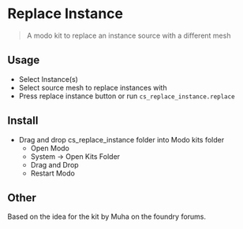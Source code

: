 # Replace Instance
> A modo kit to replace an instance source with a different mesh

## Usage
* Select Instance(s)
* Select source mesh to replace instances with
* Press replace instance button or run `cs_replace_instance.replace` 

## Install
* Drag and drop cs_replace_instance folder into Modo kits folder
    * Open Modo
    * System -> Open Kits Folder
    * Drag and Drop
    * Restart Modo
    
## Other
Based on the idea for the kit by Muha on the foundry forums.